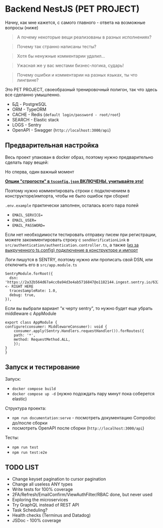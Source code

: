 <h1>Backend NestJS (PET PROJECT)</h1>

Начну, как мне кажется, с самого главного - ответа на возможные вопросы (ниже)

> А почему некоторые вещи реализованы в разных исполнениях?

> Почему так странно написаны тесты?

> Хотя бы ненужные комментарии удалил...

> Ужасная же у вас местами бизнес-логика, сударь!

> Почему ошибки и комментарии на разных языках, ты что лингвине?

Это PET PROJECT, своеобразный тренировочный полигон, так что здесь все сделанно умышленно.

- БД - PostgreSQL
- ORM - TypeORM
- CACHE - Redis (`default login/password - root/root`)
- SEARCH - Elastic stack
- LOGS - Sentry
- OpenAPI - Swagger (`http://localhost:3000/api`)

<h2>Предварительная настройка</h2>

Весь проект упакован в docker образ, поэтому нужно предварительно сделать пару вещей:

Но сперва, один важный момент 

<ins>**Опции "строгости" в<ins> `tsconfig.json` <ins>ВКЛЮЧЕНЫ, учитывайте это!**<ins>

Поэтому нужно комментировать строки с подключением в конструкторе/импорта, чтобы не было ошибок при сборке!

`.env.example` практически заполнен, осталась всего пара полей

- `EMAIL_SERVICE=`
- `EMAIL_USER=`
- `EMAIL_PASSWORD=`

Если нет необходимости тестировать отправку писем при регистрации, можете закомментировать строку с `sendVerificationLink` в `src/authentication/authentication.controller.ts`, а также (<ins>из за выкрученного ts.config<ins>) подключение в конструкторе и импорт

Логи пишутся в SENTRY, поэтому нужно или прописать свой DSN, или отключить его в `src/app.module.ts`

    SentryModule.forRoot({
      dsn: 'https://2a32b564d67a4cc0a94d3e4ab5716847@o1182144.ingest.sentry.io/6327156', <- RIGHT HERE
      tracesSampleRate: 1.0,
      debug: true,
    }),

Если вы выбрали вариант "к черту sentry", то нужно будет еще убрать middleware с AppModule

    export class AppModule {
    configure(consumer: MiddlewareConsumer): void {
        consumer.apply(Sentry.Handlers.requestHandler()).forRoutes({
        path: '*',
        method: RequestMethod.ALL,
        });
    }
    }

<h2>Запуск и тестирование</h2>

Запуск:
- `docker compose build`
- `docker compose up -d` (нужно подождать пару минут пока соберется elastic)

Структура проекта:
- `npm run documentation:serve` - посмотреть документацию Сompodoc до/после сборки
- посмотреть OpenAPI после сборки (`http://localhost:3000/api`)

Тесты:
- `npm run test` 
- `npm run test:e2e`

<h2>TODO LIST</h2>

- Change keyset pagination to cursor pagination
- Change all useless ANY types
- Write tests for 100% coverage
- 2FA/Refresh/EmailConfirm/ViewAuthFilter/RBAC done, but never used
- Exploring the microservices
- Try GraphQL instead of REST API
- Task Scheduling?
- Health checks (Terminus and Datadog)
- JSDoc - 100% coverage
